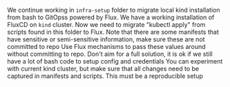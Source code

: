 We continue working in `infra-setup` folder to migrate local kind installation from bash to GitOpss powered by Flux.
We have a working installation of FluxCD on `kind` cluster.
Now we need to migrate "kubectl apply" from scripts found in this folder to Flux.
Note that there are some manifests that have sensitive or semi-sensitive information, make sure these are not committed to repo
Use Flux mechanisms to pass these values around without committing to repo.
Don't aim for a full solution, it is ok if we still have a lot of bash code to setup config and credentials
You can experiment with current kind cluster, but make sure that all changes need to be captured in manifests and scripts. This must be a reproducible setup
